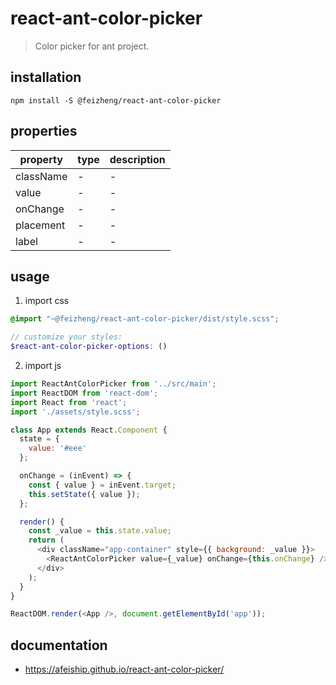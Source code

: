 # react-ant-color-picker
> Color picker for ant project.

## installation
```shell
npm install -S @feizheng/react-ant-color-picker
```
## properties
| property  | type | description |
| --------- | ---- | ----------- |
| className | -    | -           |
| value     | -    | -           |
| onChange  | -    | -           |
| placement | -    | -           |
| label     | -    | -           |

## usage
1. import css
  ```scss
  @import "~@feizheng/react-ant-color-picker/dist/style.scss";

  // customize your styles:
  $react-ant-color-picker-options: ()
  ```
2. import js
  ```js
  import ReactAntColorPicker from '../src/main';
  import ReactDOM from 'react-dom';
  import React from 'react';
  import './assets/style.scss';

  class App extends React.Component {
    state = {
      value: '#eee'
    };

    onChange = (inEvent) => {
      const { value } = inEvent.target;
      this.setState({ value });
    };

    render() {
      const _value = this.state.value;
      return (
        <div className="app-container" style={{ background: _value }}>
          <ReactAntColorPicker value={_value} onChange={this.onChange} />
        </div>
      );
    }
  }

  ReactDOM.render(<App />, document.getElementById('app'));

  ```

## documentation
- https://afeiship.github.io/react-ant-color-picker/
